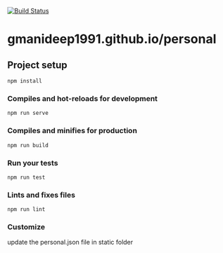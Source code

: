 [![Build Status](https://travis-ci.org/gmanideep1991/personal.svg?branch=master)](https://travis-ci.org/gmanideep1991/personal)

# gmanideep1991.github.io/personal

## Project setup

```
npm install
```

### Compiles and hot-reloads for development

```
npm run serve
```

### Compiles and minifies for production

```
npm run build
```

### Run your tests

```
npm run test
```

### Lints and fixes files

```
npm run lint
```

### Customize

update the personal.json file in static folder